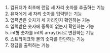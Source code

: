 1. 컴퓨터가 최초에 랜덤 세 자리 숫자를 추출하는 기능
2. 유저에게 세 자리 숫자를 입력받는 기능
3. 입력받은 숫자가 세 자리인지 확인하는 기능
4. 입력받은 숫자에 중독이 없는지 확인하는 기능
5. int형 숫자를 int의 arrayList로 변환하는 기능
6. 스트라이크와 볼의 숫자를 판단하는 기능
7. 정답을 출력하는 기능